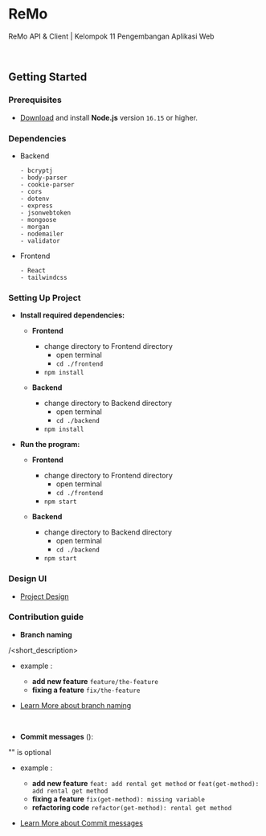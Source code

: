 <h1> ReMo </h1>
<p> ReMo API & Client | Kelompok 11 Pengembangan Aplikasi Web</p>

<br>

## Getting Started

### Prerequisites

- [Download](https://nodejs.org/en/download/) and install **Node.js** version `16.15` or higher.

### Dependencies

- Backend
  ```
  - bcryptj
  - body-parser
  - cookie-parser
  - cors
  - dotenv
  - express
  - jsonwebtoken
  - mongoose
  - morgan
  - nodemailer
  - validator
  ```
- Frontend
  ```
  - React
  - tailwindcss
  ```

### Setting Up Project

- **Install required dependencies:**

  - **Frontend**

    - change directory to Frontend directory
      - open terminal
      - `cd ./frontend`
    - `npm install`

  - **Backend**
    - change directory to Backend directory
      - open terminal
      - `cd ./backend`
    - `npm install`

- **Run the program:**

  - **Frontend**

    - change directory to Frontend directory
      - open terminal
      - `cd ./frontend`
    - `npm start`

  - **Backend**
    - change directory to Backend directory
      - open terminal
      - `cd ./backend`
    - `npm start`

### Design UI

- [Project Design](https://www.figma.com/file/nePn8DYvwP9pmw85Q0Gzv9/ReMo?node-id=0%3A1)

### Contribution guide

- **Branch naming**

<type>/<short_description>

  - example :
    - **add new feature**
      `feature/the-feature`
    - **fixing a feature**
      `fix/the-feature`

  - [Learn More about branch naming ](https://nvie.com/posts/a-successful-git-branching-model/)
  <br/>

- **Commit messages**
<type>(<scope>): <subject>

"<scope>" is optional

  - example :
    - **add new feature**
      `feat: add rental get method`
      or
      `feat(get-method): add rental get method`
    - **fixing a feature**
      `fix(get-method): missing variable`
    - **refactoring code**
      `refactor(get-method): rental get method`

  - [Learn More about Commit messages](https://dev.to/i5han3/git-commit-message-convention-that-you-can-follow-1709)
  <br/>
